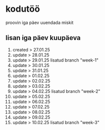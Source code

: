 # kodutöö
proovin iga päev uuendada miskit

## lisan iga päev kuupäeva

1. created > 27.01.25
2. update > 28.01.25
3. update > 29.01.25
   lisatud branch "week-1"
4. update > 30.01.25
5. update > 31.01.25
6. update > 01.02.25
7. update > 02.02.25
8. update > 03.02.25
9. update > 04.02.25
    lisatud branch "week-2"
10. update > 05.02.25
11. update > 06.02.25
12. update > 07.02.25
13. update > 08.02.25
14. update > 09.02.25
15. update > 10.02.25
    lisatud branch "week-3"